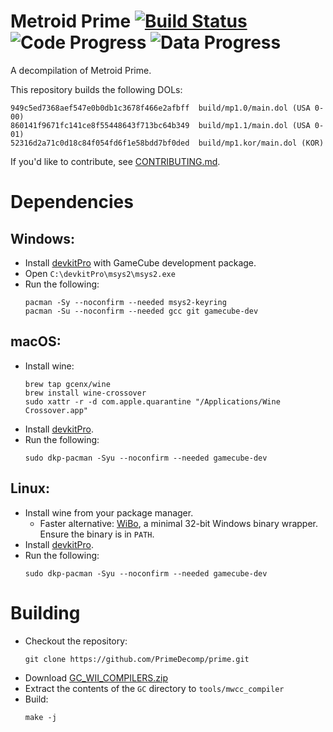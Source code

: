 Metroid Prime [![Build Status]][actions] ![Code Progress] ![Data Progress]
=============

[Build Status]: https://github.com/PrimeDecomp/prime/actions/workflows/build.yml/badge.svg
[actions]: https://github.com/PrimeDecomp/prime/actions/workflows/build.yml
[Code Progress]: https://img.shields.io/endpoint?label=Code&url=https%3A%2F%2Fprogress.deco.mp%2Fdata%2Fprime%2F0%2Fdol%2F%3Fmode%3Dshield%26measure%3Dcode
[Data Progress]: https://img.shields.io/endpoint?label=Data&url=https%3A%2F%2Fprogress.deco.mp%2Fdata%2Fprime%2F0%2Fdol%2F%3Fmode%3Dshield%26measure%3Ddata

A decompilation of Metroid Prime.

This repository builds the following DOLs:

```
949c5ed7368aef547e0b0db1c3678f466e2afbff  build/mp1.0/main.dol (USA 0-00)
860141f9671fc141ce8f55448643f713bc64b349  build/mp1.1/main.dol (USA 0-01)
52316d2a71c0d18c84f054fd6f1e58bdd7bf0ded  build/mp1.kor/main.dol (KOR)
```

If you'd like to contribute, see [CONTRIBUTING.md](CONTRIBUTING.md).

Dependencies
============

Windows:
--------
- Install [devkitPro](https://github.com/devkitPro/installer/releases/latest) with GameCube development package.
- Open `C:\devkitPro\msys2\msys2.exe`
- Run the following:
  ```
  pacman -Sy --noconfirm --needed msys2-keyring
  pacman -Su --noconfirm --needed gcc git gamecube-dev
  ````

macOS:
------
- Install wine:
  ```
  brew tap gcenx/wine
  brew install wine-crossover
  sudo xattr -r -d com.apple.quarantine "/Applications/Wine Crossover.app"
  ```
- Install [devkitPro](https://github.com/devkitPro/pacman/releases/latest).
- Run the following:
  ```
  sudo dkp-pacman -Syu --noconfirm --needed gamecube-dev
  ```

Linux:
------
- Install wine from your package manager.
  - Faster alternative: [WiBo](https://github.com/decompals/WiBo), a minimal 32-bit Windows binary wrapper.  
    Ensure the binary is in `PATH`.
- Install [devkitPro](https://devkitpro.org/wiki/devkitPro_pacman).
- Run the following:
  ```
  sudo dkp-pacman -Syu --noconfirm --needed gamecube-dev
  ```

Building
========

- Checkout the repository:
  ```
  git clone https://github.com/PrimeDecomp/prime.git
  ```
- Download [GC_WII_COMPILERS.zip](https://cdn.discordapp.com/attachments/727918646525165659/917185027656286218/GC_WII_COMPILERS.zip)
- Extract the contents of the `GC` directory to `tools/mwcc_compiler`
- Build:
  ```
  make -j
  ```
